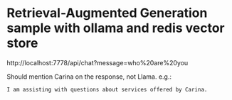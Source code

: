 # Retrieval-Augmented Generation sample with ollama and redis vector store

http://localhost:7778/api/chat?message=who%20are%20you

Should mention Carina on the response, not Llama. e.g.:

    I am assisting with questions about services offered by Carina.

